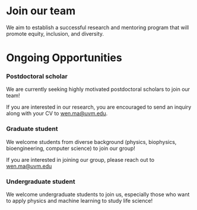 # <i class="fas fa-hands-helping"></i>Join our team

We aim to establish a successful research and mentoring program that will promote equity, inclusion, and diversity. 


# Ongoing Opportunities


### Postdoctoral scholar
We are currently seeking highly motivated postdoctoral scholars to join our team!

If you are interested in our research, you are encouraged to send an inquiry along with your CV to [wen.ma@uvm.edu](mailto:wen.ma@uvm.edu).


### Graduate student
We welcome students from diverse background (physics, biophysics, bioengineering, computer science) to join our group!

If you are interested in joining our group, please reach out to [wen.ma@uvm.edu](mailto:wen.ma@uvm.edu)

### Undergraduate student
We welcome undergraduate students to join us, especially those who want to apply physics and machine learning to study life science!



